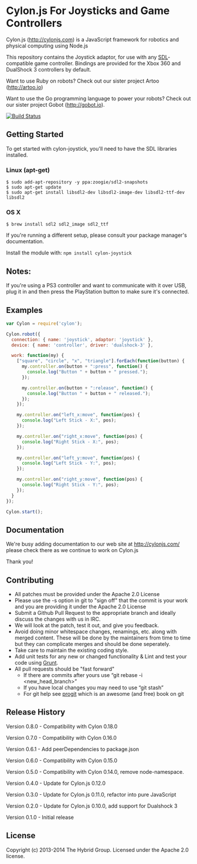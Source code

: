 # Cylon.js For Joysticks and Game Controllers

Cylon.js (http://cylonjs.com) is a JavaScript framework for robotics and physical computing using Node.js

This repository contains the Joystick adaptor, for use with any
[SDL][]-compatible game controller. Bindings are provided for the Xbox 360 and
DualShock 3 controllers by default.

[SDL]: http://www.libsdl.org/

Want to use Ruby on robots? Check out our sister project Artoo (http://artoo.io)

Want to use the Go programming language to power your robots? Check out our sister project Gobot (http://gobot.io).

[![Build Status](https://secure.travis-ci.org/hybridgroup/cylon-joystick.png?branch=master)](http://travis-ci.org/hybridgroup/cylon-joystick)

## Getting Started

To get started with cylon-joystick, you'll need to have the SDL libraries
installed.

### Linux (apt-get)

    $ sudo add-apt-repository -y ppa:zoogie/sdl2-snapshots
    $ sudo apt-get update
    $ sudo apt-get install libsdl2-dev libsdl2-image-dev libsdl2-ttf-dev libsdl2

### OS X

    $ brew install sdl2 sdl2_image sdl2_ttf

If you're running a different setup, please consult your package manager's
documentation.

Install the module with: `npm install cylon-joystick`

## Notes:

If you're using a PS3 controller and want to communicate with it over USB, plug
it in and then press the PlayStation button to make sure it's connected.

## Examples

```javascript
var Cylon = require('cylon');

Cylon.robot({
  connection: { name: 'joystick', adaptor: 'joystick' },
  device: { name: 'controller', driver: 'dualshock-3' },

  work: function(my) {
    ["square", "circle", "x", "triangle"].forEach(function(button) {
      my.controller.on(button + ":press", function() {
        console.log("Button " + button + " pressed.");
      });

      my.controller.on(button + ":release", function() {
        console.log("Button " + button + " released.");
      });
    });

    my.controller.on("left_x:move", function(pos) {
      console.log("Left Stick - X:", pos);
    });

    my.controller.on("right_x:move", function(pos) {
      console.log("Right Stick - X:", pos);
    });

    my.controller.on("left_y:move", function(pos) {
      console.log("Left Stick - Y:", pos);
    });

    my.controller.on("right_y:move", function(pos) {
      console.log("Right Stick - Y:", pos);
    });
  }
});

Cylon.start();
```

## Documentation

We're busy adding documentation to our web site at http://cylonjs.com/ please check there as we continue to work on Cylon.js

Thank you!

## Contributing

* All patches must be provided under the Apache 2.0 License
* Please use the -s option in git to "sign off" that the commit is your work and you are providing it under the Apache 2.0 License
* Submit a Github Pull Request to the appropriate branch and ideally discuss the changes with us in IRC.
* We will look at the patch, test it out, and give you feedback.
* Avoid doing minor whitespace changes, renamings, etc. along with merged content. These will be done by the maintainers from time to time but they can complicate merges and should be done seperately.
* Take care to maintain the existing coding style.
* Add unit tests for any new or changed functionality & Lint and test your code using [Grunt](http://gruntjs.com/).
* All pull requests should be "fast forward"
  * If there are commits after yours use “git rebase -i <new_head_branch>”
  * If you have local changes you may need to use “git stash”
  * For git help see [progit](http://git-scm.com/book) which is an awesome (and free) book on git

## Release History

Version 0.8.0 - Compatibility with Cylon 0.18.0

Version 0.7.0 - Compatibility with Cylon 0.16.0

Version 0.6.1 - Add peerDependencies to package.json

Version 0.6.0 - Compatibility with Cylon 0.15.0

Version 0.5.0 - Compatibility with Cylon 0.14.0, remove node-namespace.

Version 0.4.0 - Update for Cylon.js 0.12.0

Version 0.3.0 - Update for Cylon.js 0.11.0, refactor into pure JavaScript

Version 0.2.0 - Update for Cylon.js 0.10.0, add support for Dualshock 3

Version 0.1.0 - Initial release

## License

Copyright (c) 2013-2014 The Hybrid Group. Licensed under the Apache 2.0 license.
